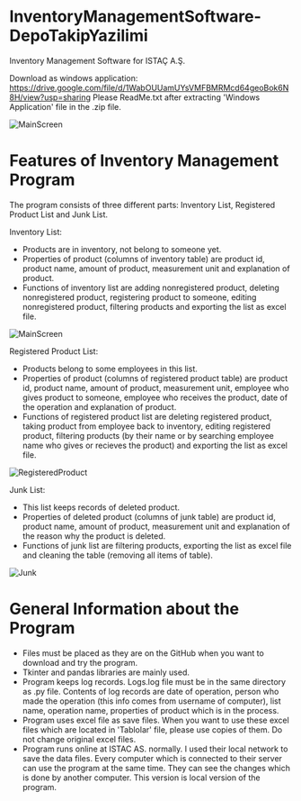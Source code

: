 # InventoryManagementSoftware-DepoTakipYazilimi
Inventory Management Software for ISTAÇ A.Ş.

Download as windows application: https://drive.google.com/file/d/1WabOUUamUYsVMFBMRMcd64geoBok6N8H/view?usp=sharing
Please ReadMe.txt after extracting 'Windows Application' file in the .zip file.


![MainScreen](https://user-images.githubusercontent.com/80919382/140296498-88e2331e-767b-4d6f-9382-d26e8326a857.PNG)

# Features of Inventory Management Program

The program consists of three different parts: Inventory List, Registered Product List and Junk List.

Inventory List:
- Products are in inventory, not belong to someone yet. 
- Properties of product (columns of inventory table) are product id, product name, amount of product, measurement unit and explanation of product.
- Functions of inventory list are adding nonregistered product, deleting nonregistered product, registering product to someone, editing nonregistered product, filtering products and exporting the list as excel file.


![MainScreen](https://user-images.githubusercontent.com/80919382/140299537-688877b7-08ef-4044-bf41-be7fc35c42fb.PNG)


Registered Product List:
- Products belong to some employees in this list.
- Properties of product (columns of registered product table) are product id, product name, amount of product, measurement unit, employee who gives product to someone, employee who receives the product, date of the operation and explanation of product.
- Functions of registered product list are deleting registered product, taking product from employee back to inventory, editing registered product, filtering products (by their name or by searching employee name who gives or recieves the product) and exporting the list as excel file.


![RegisteredProduct](https://user-images.githubusercontent.com/80919382/140299557-69e36ee6-6f13-40ae-8ddf-4ac21a942222.PNG)



Junk List:
- This list keeps records of deleted product.
- Properties of deleted product (columns of junk table) are product id, product name, amount of product, measurement unit and explanation of the reason why the product is deleted.
- Functions of junk list are filtering products, exporting the list as excel file and cleaning the table (removing all items of table).


![Junk](https://user-images.githubusercontent.com/80919382/140299581-47a57049-14db-4899-b96f-46115a8c25aa.PNG)



# General Information about the Program

- Files must be placed as they are on the GitHub when you want to download and try the program.
- Tkinter and pandas libraries are mainly used.
- Program keeps log records. Logs.log file must be in the same directory as .py file. Contents of log records are date of operation, person who made the operation (this info comes from username of computer), list name, operation name, properties of product which is in the process.
- Program uses excel file as save files. When you want to use these excel files which are located in 'Tablolar' file, please use copies of them. Do not change original excel files.
- Program runs online at ISTAC AS. normally. I used their local network to save the data files. Every computer which is connected to their server can use the program at the same time. They can see the changes which is done by another computer. This version is local version of the program.
